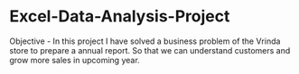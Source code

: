 # Excel-Data-Analysis-Project
Objective - In this project I have solved a business problem of the Vrinda store to prepare a annual report. So that we can understand customers and grow more sales in upcoming year.

